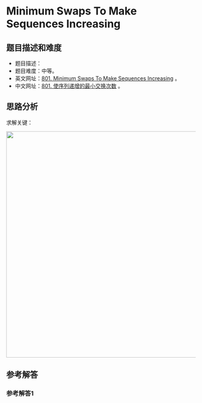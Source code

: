 # Minimum Swaps To Make Sequences Increasing

## 题目描述和难度
+ 题目描述：
+ 题目难度：中等。
+ 英文网址：[801. Minimum Swaps To Make Sequences Increasing](https://leetcode.com/problems/minimum-swaps-to-make-sequences-increasing/description/)  。
+ 中文网址：[801. 使序列递增的最小交换次数](https://leetcode-cn.com/problems/minimum-swaps-to-make-sequences-increasing/description/)  。
## 思路分析
求解关键：

<img src="https://liweiwei1419.github.io/images/leetcode-solution/" width="600">

## 参考解答
### 参考解答1

```java

```